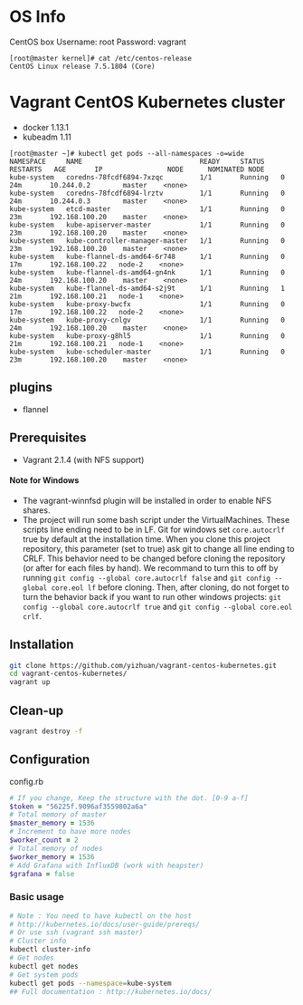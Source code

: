 # OS Info
CentOS box
Username: root
Password: vagrant

```
[root@master kernel]# cat /etc/centos-release
CentOS Linux release 7.5.1804 (Core)
```

# Vagrant CentOS Kubernetes cluster
- docker 1.13.1
- kubeadm 1.11

```
[root@master ~]# kubectl get pods --all-namespaces -o=wide
NAMESPACE     NAME                             READY     STATUS    RESTARTS   AGE       IP                NODE      NOMINATED NODE
kube-system   coredns-78fcdf6894-7xzqc         1/1       Running   0          24m       10.244.0.2        master    <none>
kube-system   coredns-78fcdf6894-lrztv         1/1       Running   0          24m       10.244.0.3        master    <none>
kube-system   etcd-master                      1/1       Running   0          23m       192.168.100.20    master    <none>
kube-system   kube-apiserver-master            1/1       Running   0          23m       192.168.100.20    master    <none>
kube-system   kube-controller-manager-master   1/1       Running   0          23m       192.168.100.20    master    <none>
kube-system   kube-flannel-ds-amd64-6r748      1/1       Running   0          17m       192.168.100.22   node-2    <none>
kube-system   kube-flannel-ds-amd64-gn4nk      1/1       Running   0          24m       192.168.100.20    master    <none>
kube-system   kube-flannel-ds-amd64-s2j9t      1/1       Running   1          21m       192.168.100.21   node-1    <none>
kube-system   kube-proxy-bwcfx                 1/1       Running   0          17m       192.168.100.22   node-2    <none>
kube-system   kube-proxy-cnlgv                 1/1       Running   0          24m       192.168.100.20    master    <none>
kube-system   kube-proxy-g8hl5                 1/1       Running   0          21m       192.168.100.21   node-1    <none>
kube-system   kube-scheduler-master            1/1       Running   0          23m       192.168.100.20    master    <none>
```

## plugins
- flannel

## Prerequisites 
- Vagrant 2.1.4 (with NFS support)

#### Note for Windows

- The vagrant-winnfsd plugin will be installed in order to enable NFS shares.
- The project will run some bash script under the VirtualMachines. These scripts line ending need to be in LF. Git for windows set ```core.autocrlf``` true by default at the installation time. When you clone this project repository, this parameter (set to true) ask git to change all line ending to CRLF. This behavior need to be changed before cloning the repository (or after for each files by hand). We recommand to turn this to off by running ```git config --global core.autocrlf false``` and ```git config --global core.eol lf``` before cloning. Then, after cloning, do not forget to turn the behavior back if you want to run other windows projects: ```git config --global core.autocrlf true``` and ```git config --global core.eol crlf```.

## Installation
```bash
git clone https://github.com/yizhuan/vagrant-centos-kubernetes.git
cd vagrant-centos-kubernetes/
vagrant up
```
## Clean-up
```bash
vagrant destroy -f
```

## Configuration
config.rb
```ruby
# If you change, Keep the structure with the dot. [0-9 a-f]
$token = "56225f.9096af3559802a6a"
# Total memory of master
$master_memory = 1536
# Increment to have more nodes
$worker_count = 2
# Total memory of nodes
$worker_memory = 1536
# Add Grafana with InfluxDB (work with heapster)
$grafana = false
```

### Basic usage
```bash
# Note : You need to have kubectl on the host
# http://kubernetes.io/docs/user-guide/prereqs/
# Or use ssh (vagrant ssh master)
# Cluster info
kubectl cluster-info
# Get nodes
kubectl get nodes
# Get system pods
kubectl get pods --namespace=kube-system
## Full documentation : http://kubernetes.io/docs/
```

